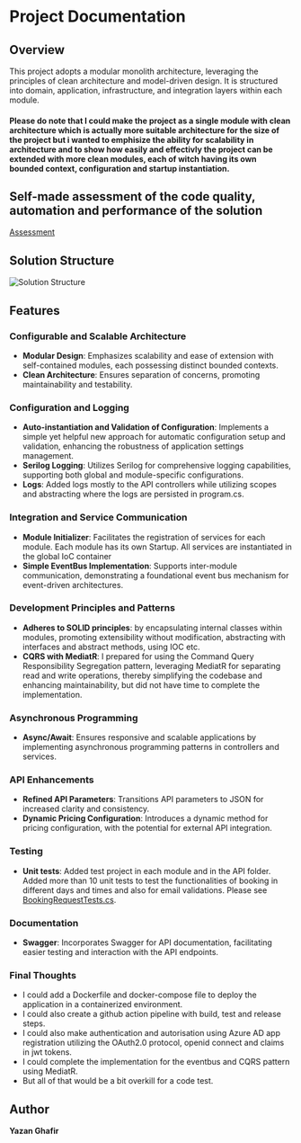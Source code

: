 # Project Documentation

## Overview

This project adopts a modular monolith architecture, leveraging the principles of clean architecture and model-driven design. It is structured into domain, application, infrastructure, and integration layers within each module.

#### Please do note that I could make the project as a single module with clean architecture which is actually more suitable architecture for the size of the project but i wanted to emphisize the ability for scalability in architecture and to show how easily and effectivly the project can be extended with more clean modules, each of witch having its own bounded context, configuration and startup instantiation.

## Self-made assessment of the code quality, automation and performance of the solution
[Assessment](https://docs.google.com/spreadsheets/d/1He5BKqCYXbLL8ms3XECTlkfk_YESlFtIHzlVyyIwLVY/edit?usp=sharing)  

## Solution Structure
![Solution Structure](https://github.com/hedin-it/code-test-YazanGhafir/blob/main/docs/Solution%20Structure.png)

## Features

### Configurable and Scalable Architecture

- **Modular Design**: Emphasizes scalability and ease of extension with self-contained modules, each possessing distinct bounded contexts.
- **Clean Architecture**: Ensures separation of concerns, promoting maintainability and testability.

### Configuration and Logging

- **Auto-instantiation and Validation of Configuration**: Implements a simple yet helpful new approach for automatic configuration setup and validation, enhancing the robustness of application settings management.
- **Serilog Logging**: Utilizes Serilog for comprehensive logging capabilities, supporting both global and module-specific configurations.
- **Logs**: Added logs mostly to the API controllers while utilizing scopes and abstracting where the logs are persisted in program.cs.

### Integration and Service Communication

- **Module Initializer**: Facilitates the registration of services for each module. Each module has its own Startup. All services are instantiated in the global IoC container
- **Simple EventBus Implementation**: Supports inter-module communication, demonstrating a foundational event bus mechanism for event-driven architectures.

### Development Principles and Patterns

- **Adheres to SOLID principles**: by encapsulating internal classes within modules, promoting extensibility without modification, abstracting with interfaces and abstract methods, using IOC etc. 
- **CQRS with MediatR**: I prepared for using the Command Query Responsibility Segregation pattern, leveraging MediatR for separating read and write operations, thereby simplifying the codebase and enhancing maintainability, but did not have time to complete the implementation.

### Asynchronous Programming

- **Async/Await**: Ensures responsive and scalable applications by implementing asynchronous programming patterns in controllers and services.

### API Enhancements

- **Refined API Parameters**: Transitions API parameters to JSON for increased clarity and consistency.
- **Dynamic Pricing Configuration**: Introduces a dynamic method for pricing configuration, with the potential for external API integration.

### Testing
- **Unit tests**: Added test project in each module and in the API folder. Added more than 10 unit tests to test the functionalities of booking in different days and times and also for email validations. Please see [BookingRequestTests.cs](https://github.com/hedin-it/code-test-YazanGhafir/blob/main/src/API/Tests/Requests/BookingRequestTests.cs).

### Documentation

- **Swagger**: Incorporates Swagger for API documentation, facilitating easier testing and interaction with the API endpoints.

### Final Thoughts
- I could add a Dockerfile and docker-compose file to deploy the application in a containerized environment. 
- I could also create a github action pipeline with build, test and release steps. 
- I could also make authentication and autorisation using Azure AD app registration utilizing the OAuth2.0 protocol, openid connect and claims in jwt tokens.  
- I could complete the implementation for the eventbus and CQRS pattern using MediatR.
- But all of that would be a bit overkill for a code test.


## Author

**Yazan Ghafir**

